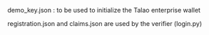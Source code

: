 

demo_key.json : to be used to initialize the Talao enterprise wallet 

registration.json and claims.json are used by the verifier (login.py)